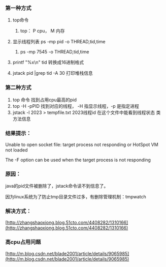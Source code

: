 ### **第一种方式**

1. top命令
   1. top： P cpu， M 内存
2. 显示线程列表 ps -mp pid -o THREAD,tid,time
   1. ps -mp 7545 -o THREAD,tid,time
3. printf "%x\n" tid  转换成16进制格式

4. jstack pid \|grep tid -A 30 打印堆栈信息

### **第二种方式**

1. top 命令 找到占用cpu最高的pid
2. top -H -pPID 找到对应的线程， -H 指显示线程，-p 是指定进程
3. jstack -l 2023 &gt; tempfile.txt  2023线程id  在这个文件中能看到线程状态 类 方法信息

### **结果提示：**

Unable to open socket file: target process not responding or HotSpot VM not loaded

The -F option can be used when the target process is not responding

### **原因：**

java的pid文件被删除了，jstack命令读不到信息了。

因为linux系统为了防止tmp目录文件过多，有删除管理机制：tmpwatch

### **解决方式：**

[http://zhangshaoxiong.blog.51cto.com/4408282/1310166](http://zhangshaoxiong.blog.51cto.com/4408282/1310166)

### 高cpu占用问题

[http://m.blog.csdn.net/blade2001/article/details/9065985](http://m.blog.csdn.net/blade2001/article/details/9065985)

